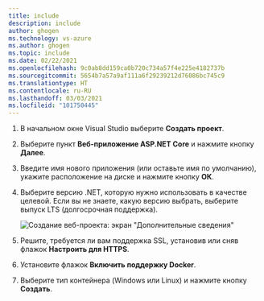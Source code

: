 ```yaml
---
title: include
description: include
author: ghogen
ms.technology: vs-azure
ms.author: ghogen
ms.topic: include
ms.date: 02/22/2021
ms.openlocfilehash: 9c0ab8dd159ca0b720c734a57f4e225e4182737b
ms.sourcegitcommit: 5654b7a57a9af111a6f29239212d76086bc745c9
ms.translationtype: HT
ms.contentlocale: ru-RU
ms.lasthandoff: 03/03/2021
ms.locfileid: "101750445"
---
```

1. В начальном окне Visual Studio выберите **Создать проект**.
1. Выберите пункт **Веб-приложение ASP.NET Core** и нажмите кнопку **Далее**.
1. Введите имя нового приложения (или оставьте имя по умолчанию), укажите расположение на диске и нажмите кнопку **ОК**.
1. Выберите версию .NET, которую нужно использовать в качестве целевой. Если вы не знаете, какую версию выбрать, выберите выпуск LTS (долгосрочная поддержка).

   ![Создание веб-проекта: экран "Дополнительные сведения"](../../media/create-aspnet5-app/create-web-project3.png)

1. Решите, требуется ли вам поддержка SSL, установив или сняв флажок **Настроить для HTTPS**.
1. Установите флажок **Включить поддержку Docker**.
1. Выберите тип контейнера (Windows или Linux) и нажмите кнопку **Создать**.

